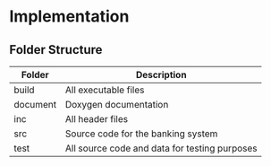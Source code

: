 # Implementation
## Folder Structure
|Folder|	Description|
|----|----|
build |	All executable files
document | Doxygen documentation
inc |	All header files
src	| Source code for the banking system
test |	All source code and data for testing purposes
